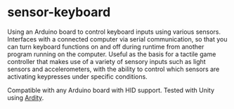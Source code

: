 # sensor-keyboard

Using an Arduino board to control keyboard inputs using various sensors. Interfaces with a connected computer via serial communication, so that you can turn keyboard functions on and off during runtime from another program running on the computer. Useful as the basis for a tactile game controller that makes use of a variety of sensory inputs such as light sensors and accelerometers, with the ability to control which sensors are activating keypresses under specific conditions.

Compatible with any Arduino board with HID support. Tested with Unity using [Ardity](https://github.com/dwilches/Ardity).